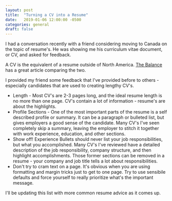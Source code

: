 ```yaml
---
layout: post
title:  "Turning a CV into a Resume"
date:   2019-01-06 12:00:00 -0500
categories: general
draft: false
---
```


I had a conversation recently with a friend considering moving to Canada on the topic of resume's. He was showing me his curriculum vitae document, or CV, and asked for feedback. 

A CV is the equivalent of a resume outside of North America. [The Balance](https://www.thebalancecareers.com/cv-vs-resume-2058495) has a great article comparing the two.

I provided my friend some feedback that I've provided before to others - especially candidates that are used to creating lengthy CV's. 

* Length - Most CV's are 2-3 pages long, and the ideal resume length is no more than one page. CV's contain a lot of information - resume's are about the highlights.
* Profile Sections - One of the most important parts of the resume is a self described profile or summary. It can be a paragraph or bulleted list, but gives employers a good sense of the candidate. Many CV's I've seen completely skip a summary, leaving the employer to stitch it together with work experience, education, and other sections. 
* Show off! Experience Bullets should never list your job responsibilities, but what you accomplished. Many CV's I've reviewed have a detailed description of the job responsibility, company structure, and then highlight accomplishments. Those former sections can be removed in a resume - your company and job title tells a lot about responsibilities.
* Don't try to cram text on a page. It's obvious when you are using formatting and margin tricks just to get to one page. Try to use sensibile defaults and force yourself to really prioritize what's the important message.

I'll be updating this list with more common resume advice as it comes up.